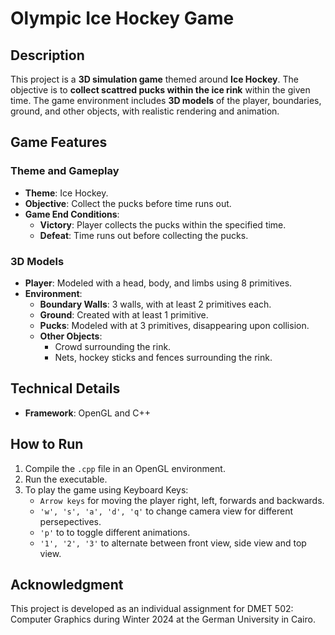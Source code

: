 # Olympic Ice Hockey Game

## **Description**
This project is a **3D simulation game** themed around **Ice Hockey**. The objective is to **collect scattred pucks within the ice rink** within the given time. The game environment includes **3D models** of the player, boundaries, ground, and other objects, with realistic rendering and animation.

## **Game Features**

### **Theme and Gameplay**
- **Theme**: Ice Hockey.
- **Objective**: Collect the pucks before time runs out.
- **Game End Conditions**:  
  - **Victory**: Player collects the pucks within the specified time.  
  - **Defeat**: Time runs out before collecting the pucks.  

### **3D Models**
- **Player**: Modeled with a head, body, and limbs using 8 primitives.  
- **Environment**:  
  - **Boundary Walls**: 3 walls, with at least 2 primitives each.  
  - **Ground**: Created with at least 1 primitive.  
  - **Pucks**: Modeled with at 3 primitives, disappearing upon collision.  
  - **Other Objects**:  
    - Crowd surrounding the rink.  
    - Nets, hockey sticks and fences surrounding the rink.

## **Technical Details**
- **Framework**: OpenGL and C++  

## **How to Run**
1. Compile the `.cpp` file in an OpenGL environment.  
2. Run the executable.  
3. To play the game using Keyboard Keys:
   - `Arrow keys` for moving the player right, left, forwards and backwards.
   - `'w', 's', 'a', 'd', 'q'` to change camera view for different persepectives.
   - `'p'` to to toggle different animations.
   - `'1', '2', '3'` to alternate between front view, side view and top view.
  
## **Acknowledgment**
This project is developed as an individual assignment for DMET 502: Computer Graphics during Winter 2024 at the German University in Cairo.
   

  
